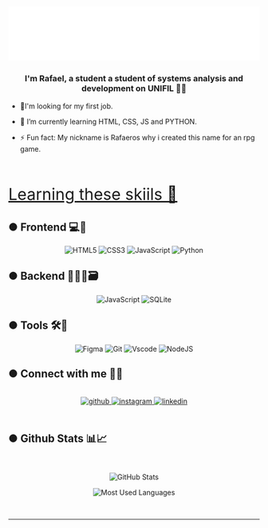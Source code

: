 <body background-color='#00000'></body>
<meta charset="UTF-8">
<div align='Center'>
  <img src="https://raw.githubusercontent.com/Rafaeros/Rafaeros/ab834679bf72d3d013dac5e19140451b5d4f5a6a/wave.svg">
</div>  

### <div align="center">I'm Rafael, a student a student of systems analysis and development on UNIFIL 👨‍💻</div>  
  
- 🔭I'm looking for my first job.  
  
- 🌱 I’m currently learning HTML, CSS, JS and PYTHON.  
  
- ⚡ Fun fact: My nickname is Rafaeros why i created this name for an rpg game.  

<br>

<p style="text-decoration: underline; font-size:2rem">Learning these skiils 📖</p>

<h2>● Frontend 💻🎨</h2>
<div align="center">  

  ![HTML5](https://img.shields.io/badge/HTML5-E34F26?style=for-the-badge&logo=html5&logoColor=white)
  ![CSS3](https://img.shields.io/badge/CSS3-1572B6?style=for-the-badge&logo=css3&logoColor=white)
  ![JavaScript](https://img.shields.io/badge/JavaScript-F7DF1E?style=for-the-badge&logo=javascript&logoColor=black)
  ![Python](https://img.shields.io/badge/python-3670A0?style=for-the-badge&logo=python&logoColor=ffdd54)

</div>

<h2>● Backend 👨🏻‍💻🗃️</h2>
<div align="center">  

  ![JavaScript](https://img.shields.io/badge/JavaScript-F7DF1E?style=for-the-badge&logo=javascript&logoColor=black)
  ![SQLite](https://img.shields.io/badge/SQLite-000?style=for-the-badge&logo=sqlite&logoColor=07405E)


</div> 

<h2 align="left">● Tools 🛠️🔧</h2>
<div align="center">

  ![Figma](https://img.shields.io/badge/Figma-696969?style=for-the-badge&logo=figma&logoColor=figma)
  ![Git](https://img.shields.io/badge/GIT-E44C30?style=for-the-badge&logo=git&logoColor=white)
  ![Vscode](https://img.shields.io/badge/Vscode-007ACC?style=for-the-badge&logo=visual-studio-code&logoColor=white)
  ![NodeJS](https://img.shields.io/badge/node.js-6DA55F?style=for-the-badge&logo=node.js&logoColor=white)

</div>

## ● Connect with me 📲💬 
<div align="center">
<br>
<a href="https://github.com/Rafaeros" target="_blank">
  <img src=https://img.shields.io/badge/github-%2324292e.svg?&style=for-the-badge&logo=github&logoColor=white alt=github style="margin-bottom: 5px;" />
  </a>
  <a href="https://instagram.com/rafael.costadev" target="_blank">
  <img src=https://img.shields.io/badge/instagram-%23000000.svg?&style=for-the-badge&logo=instagram&logoColor=white alt=instagram style="margin-bottom: 5px;" />
  </a>
  <a href="https://linkedin.com/in/rafaeros" target="_blank">
  <img src=https://img.shields.io/badge/linkedin-%231E77B5.svg?&style=for-the-badge&logo=linkedin&logoColor=white alt=linkedin style="margin-bottom: 5px;" />
</a>  
</div>  
  

<br/>  

## ● Github Stats 📊📈
<div align="center">

  <br>

  ![GitHub Stats](https://github-readme-stats.vercel.app/api?username=Rafaeros&theme=transparent&bg_color=000&border_color=30A3DC&show_icons=true&icon_color=30A3DC&title_color=E94D5F&text_color=FFF)

   ![Most Used Languages](https://github-readme-stats-git-masterrstaa-rickstaa.vercel.app/api/top-langs/?username=Rafaeros&layout=compact&bg_color=000&border_color=30A3DC&title_color=E94D5F&text_color=FFF&card_width=470)


  <br/>
  <hr>

</div>  
